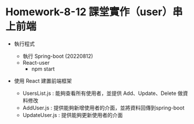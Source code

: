# Homework-8-12 課堂實作（user）串上前端
* 執行程式
  * 執行 Spring-boot (20220812)
  * React-user
    * npm start
   
* 使用 React 建置前端框架
  * UsersList.js : 能夠查看所有使用者，並提供 Add、Update、Delete 做資料修改
  * AddUser.js : 提供能夠新增使用者的介面，並將資料回傳到spring-boot
  * UpdateUser.js : 提供能夠更新使用者的介面
